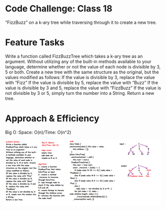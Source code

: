 
# Code Challenge: Class 18

“FizzBuzz” on a k-ary tree while traversing through it to create a new tree.

# Feature Tasks
Write a function called FizzBuzzTree which takes a k-ary tree as an argument.
Without utilizing any of the built-in methods available to your language, determine whether or not the value of each node is divisible by 3, 5 or both. Create a new tree with the same structure as the original, but the values modified as follows:
If the value is divisible by 3, replace the value with “Fizz”
If the value is divisible by 5, replace the value with “Buzz”
If the value is divisible by 3 and 5, replace the value with “FizzBuzz”
If the value is not divisible by 3 or 5, simply turn the number into a String.
Return a new tree.

# Approach & Efficiency
Big O :Space: O(n)/Time: O(n^2)


![fizzbuzz](../../images/fizzbuzz.png)

